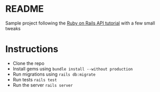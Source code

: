 # README 

Sample project following the [Ruby on Rails API tutorial]( http://apionrails.icalialabs.com )
with a few small tweaks

# Instructions
  * Clone the repo
  * Install gems using `bundle install --without production`
  * Run migrations using `rails db:migrate`
  * Run tests `rails test`
  * Run the server `rails server`

